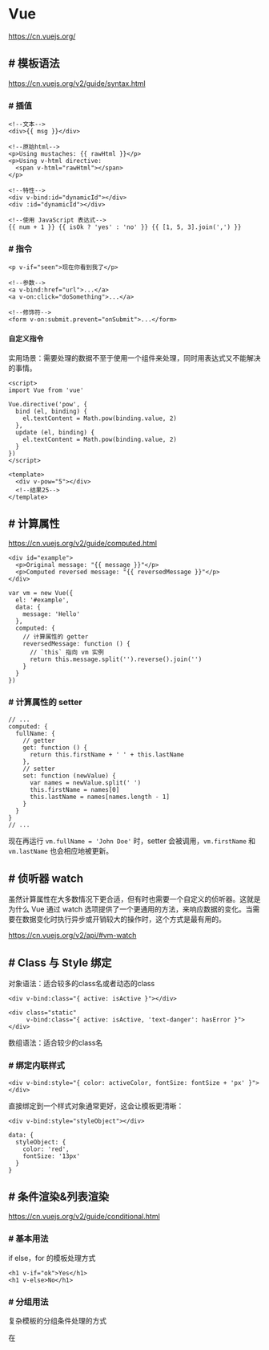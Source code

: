 # Vue

https://cn.vuejs.org/

## # 模板语法

https://cn.vuejs.org/v2/guide/syntax.html

### # 插值

```
<!--文本-->
<div>{{ msg }}</div>

<!--原始html-->
<p>Using mustaches: {{ rawHtml }}</p>
<p>Using v-html directive:
  <span v-html="rawHtml"></span>
</p>

<!--特性-->
<div v-bind:id="dynamicId"></div>
<div :id="dynamicId"></div>

<!--使用 JavaScript 表达式-->
{{ num + 1 }} {{ isOk ? 'yes' : 'no' }} {{ [1, 5, 3].join(',') }}
```

### # 指令

```
<p v-if="seen">现在你看到我了</p>

<!--参数-->
<a v-bind:href="url">...</a>
<a v-on:click="doSomething">...</a>

<!--修饰符-->
<form v-on:submit.prevent="onSubmit">...</form>
```

#### 自定义指令

实用场景：需要处理的数据不至于使用一个组件来处理，同时用表达式又不能解决的事情。

```
<script>
import Vue from 'vue'

Vue.directive('pow', {
  bind (el, binding) {
    el.textContent = Math.pow(binding.value, 2)
  },
  update (el, binding) {
    el.textContent = Math.pow(binding.value, 2)
  }
})
</script>

<template>
  <div v-pow="5"></div>
  <!--结果25-->
</template>
```

## # 计算属性

https://cn.vuejs.org/v2/guide/computed.html

```
<div id="example">
  <p>Original message: "{{ message }}"</p>
  <p>Computed reversed message: "{{ reversedMessage }}"</p>
</div>
```

```
var vm = new Vue({
  el: '#example',
  data: {
    message: 'Hello'
  },
  computed: {
    // 计算属性的 getter
    reversedMessage: function () {
      // `this` 指向 vm 实例
      return this.message.split('').reverse().join('')
    }
  }
})
```

### # 计算属性的 setter

```
// ...
computed: {
  fullName: {
    // getter
    get: function () {
      return this.firstName + ' ' + this.lastName
    },
    // setter
    set: function (newValue) {
      var names = newValue.split(' ')
      this.firstName = names[0]
      this.lastName = names[names.length - 1]
    }
  }
}
// ...
```

现在再运行 `vm.fullName = 'John Doe'` 时，setter 会被调用，`vm.firstName` 和 `vm.lastName` 也会相应地被更新。

## # 侦听器 watch

虽然计算属性在大多数情况下更合适，但有时也需要一个自定义的侦听器。这就是为什么 Vue 通过 watch 选项提供了一个更通用的方法，来响应数据的变化。当需要在数据变化时执行异步或开销较大的操作时，这个方式是最有用的。

https://cn.vuejs.org/v2/api/#vm-watch

## # Class 与 Style 绑定

对象语法：适合较多的class名或者动态的class

```
<div v-bind:class="{ active: isActive }"></div>

<div class="static"
     v-bind:class="{ active: isActive, 'text-danger': hasError }">
</div>
```

数组语法：适合较少的class名

### # 绑定内联样式

```
<div v-bind:style="{ color: activeColor, fontSize: fontSize + 'px' }"></div>
```

直接绑定到一个样式对象通常更好，这会让模板更清晰：

```
<div v-bind:style="styleObject"></div>
```

```
data: {
  styleObject: {
    color: 'red',
    fontSize: '13px'
  }
}
```

## # 条件渲染&列表渲染

https://cn.vuejs.org/v2/guide/conditional.html

### # 基本用法

if else，for 的模板处理方式


```
<h1 v-if="ok">Yes</h1>
<h1 v-else>No</h1>
```

### # 分组用法

复杂模板的分组条件处理的方式

在 <template> 元素上使用 v-if 条件渲染分组

```
<template v-if="ok">
  <h1>Title</h1>
  <p>Paragraph 1</p>
  <p>Paragraph 2</p>
</template>
```

### # 用 key 管理可复用的元素

```
<template v-if="loginType === 'username'">
  <label>Username</label>
  <input placeholder="Enter your username">
</template>
<template v-else>
  <label>Email</label>
  <input placeholder="Enter your email address">
</template>
```


## # 事件处理

定义&缩写：事件的定义及缩写

内联写法：事件传参和事件对象

事件修饰符：快速结合键盘事件提升效率

### # 监听事件

```
<div id="example-1">
  <button v-on:click="counter += 1">Add 1</button>
  <p>The button above has been clicked {{ counter }} times.</p>
</div>
```

```
var example1 = new Vue({
  el: '#example-1',
  data: {
    counter: 0
  }
})
```

### # 事件处理方法

```
<div id="example-2">
  <!-- `greet` 是在下面定义的方法名 -->
  <button v-on:click="greet">Greet</button>
</div>
```

```
var example2 = new Vue({
  el: '#example-2',
  data: {
    name: 'Vue.js'
  },
  // 在 `methods` 对象中定义方法
  methods: {
    greet: function (event) {
      // `this` 在方法里指向当前 Vue 实例
      alert('Hello ' + this.name + '!')
      // `event` 是原生 DOM 事件
      if (event) {
        alert(event.target.tagName)
      }
    }
  }
})

// 也可以用 JavaScript 直接调用方法
example2.greet() // => 'Hello Vue.js!'
```

### # 内联处理器中的方法

```
<div id="example-3">
  <button v-on:click="say('hi')">Say hi</button>
  <button v-on:click="say('what')">Say what</button>
</div>
```

```
new Vue({
  el: '#example-3',
  methods: {
    say: function (message) {
      alert(message)
    }
  }
})
```

### # 事件修饰符

event.preventDefault() 或 event.stopPropagation()

```
<!-- 阻止单击事件继续传播 -->
<a v-on:click.stop="doThis"></a>

<!-- 提交事件不再重载页面 -->
<form v-on:submit.prevent="onSubmit"></form>

<!-- 修饰符可以串联 -->
<a v-on:click.stop.prevent="doThat"></a>

<!-- 只有修饰符 -->
<form v-on:submit.prevent></form>

<!-- 添加事件监听器时使用事件捕获模式 -->
<!-- 即元素自身触发的事件先在此处理，然后才交由内部元素进行处理 -->
<div v-on:click.capture="doThis">...</div>

<!-- 只当在 event.target 是当前元素自身时触发处理函数 -->
<!-- 即事件不是从内部元素触发的 -->
<div v-on:click.self="doThat">...</div>
```

使用修饰符时，顺序很重要；相应的代码会以同样的顺序产生。因此，用 `v-on:click.prevent.self` 会阻止所有的点击，而 `v-on:click.self.prevent` 只会阻止对元素自身的点击。

#### # once

```
<!-- 点击事件将只会触发一次 -->
<a v-on:click.once="doThis"></a>
```

### # 按键修饰符

```
<!-- 只有在 `keyCode` 是 13 时调用 `vm.submit()` -->
<input v-on:keyup.13="submit">

<!-- 同上 -->
<input v-on:keyup.enter="submit">

<!-- 缩写语法 -->
<input @keyup.enter="submit">
```

```
.enter
.tab
.delete (捕获“删除”和“退格”键)
.esc
.space
.up
.down
.left
.right
```

可以通过全局 config.keyCodes 对象自定义按键修饰符别名：

```
// 可以使用 `v-on:keyup.f1`
Vue.config.keyCodes.f1 = 112
```

https://cn.vuejs.org/v2/guide/events.html

### # 鼠标按钮修饰符

```
.left
.right
.middle
```

## # 表单输入绑定

https://cn.vuejs.org/v2/guide/forms.html

```
<input v-model="message" placeholder="edit me">
<p>Message is: {{ message }}</p>
```

### # 修饰符

```
<!--如果要自动过滤用户输入的首尾空白字符，可以给 v-model 添加 trim 修饰符：-->
<input v-model.trim="msg">
```

## # 深入了解组件

* props

组件的参数传递

https://cn.vuejs.org/v2/guide/components-props.html

* slot

https://cn.vuejs.org/v2/guide/components-slots.html

* 自定义事件

https://cn.vuejs.org/v2/guide/components-custom-events.html

# Vue-router

https://router.vuejs.org/


